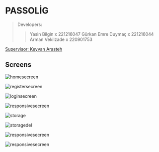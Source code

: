 # PASSOLİG

>Developers:
>>Yasin Bilgin x 221216047
>>Gürkan Emre Duymaç x 221216044
>>Arman Vekilzade x 220901753

[Supervisor: Keyvan Arasteh](https://github.com/keyvanarasteh)

## Screens

![homesecreen](assets/images/home_screen.jpg)

![registersecreen](assets/images/register_screen.PNG.jpg)

![loginsecreen](assets/images/login_screen.jpg)

![responsivesecreen](assets/images/home_screen_tablet.jpg)

![storage](assets/images/storage.jpg)

![storagedel](assets/images/storage_del.jpg)

![responsivesecreen](assets/images/home_screen_desktop.jpg)

![responsivesecreen](assets/images/home_screen_large.jpg)
  
